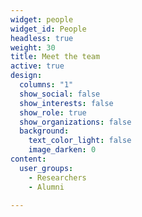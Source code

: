 ```yaml
---
widget: people
widget_id: People
headless: true
weight: 30
title: Meet the team
active: true
design:
  columns: "1"
  show_social: false
  show_interests: false
  show_role: true
  show_organizations: false
  background:
    text_color_light: false
    image_darken: 0
content:
  user_groups:
    - Researchers
    - Alumni

---
```


